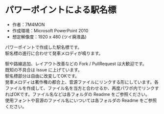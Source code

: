 # パワーポイントによる駅名標



* 作者：7M4MON
* 作成環境：Microsoft PowerPoint 2010
* 想定解像度：1920 x 480 (ツイ廃液晶)

パワーポイントで作成した駅名標です。  
駅名標の進行に合わせて発車メロディが鳴ります。  

駅や路線追加、レイアウト改善などの Fork / PullRequest は大歓迎です。  
既知の不具合は Issue に上げています。  
駅名標部分は自由に改変してOKです。   
発車メロディは著作権の都合上、音源ファイルにリンクする形にしています。各ファイルを作成して、ファイル名を当方と合わせるか、再度パワポ内でリンクすればOKです。ファイル名などは各フォルダの Readme をご参照ください。  
使用フォントや音源のファイル名にいついては各フォルダの Readme をご参照ください。 

